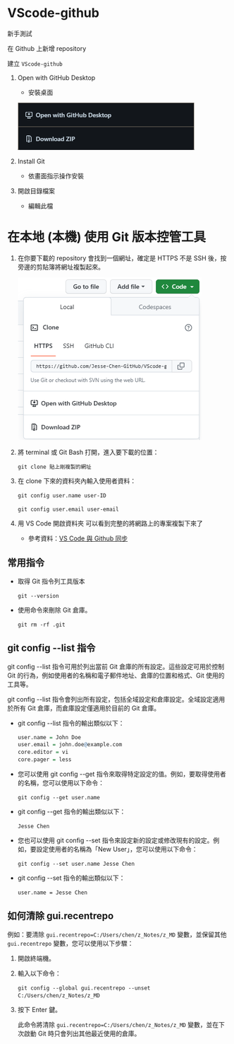 # VScode-github
新手測試

在 Github 上新增 repository

建立 `VScode-github`

1. Open with GitHub Desktop
   - 安裝桌面
   
   ![Alt text](./.images/image.png)

2. Install Git
   - 依畫面指示操作安裝

3. 開啟目錄檔案
   - 編輯此檔

# 在本地 (本機) 使用 Git 版本控管工具

1. 在你要下載的 repository 會找到一個網址，確定是 HTTPS 不是 SSH 後，按旁邊的剪貼簿將網址複製起來。
   
   ![Alt text](./.images/image-3.png)

2. 將 terminal 或 Git Bash 打開，進入要下載的位置：

   `git clone 貼上剛複製的網址`

3. 在 clone 下來的資料夾內輸入使用者資料：

   `git config user.name user-ID`

   `git config user.email user-email`


4. 用 VS Code 開啟資料夾
   可以看到完整的將網路上的專案複製下來了

   - 參考資料：[VS Code 與 Github 同步](https://jimmylab.wordpress.com/gp1015/git-github/vscode-github/)


## 常用指令
   - 取得 Git 指令列工具版本
      
      `git --version`

   - 使用命令來刪除 Git 倉庫。
      
      `git rm -rf .git`

## git config --list 指令
   git config --list 指令可用於列出當前 Git 倉庫的所有設定。這些設定可用於控制 Git 的行為，例如使用者的名稱和電子郵件地址、倉庫的位置和格式、Git 使用的工具等。

   git config --list 指令會列出所有設定，包括全域設定和倉庫設定。全域設定適用於所有 Git 倉庫，而倉庫設定僅適用於目前的 Git 倉庫。

   - git config --list 指令的輸出類似以下：
      ```r {text}
      user.name = John Doe
      user.email = john.doe@example.com
      core.editor = vi
      core.pager = less
      ```
   - 您可以使用 git config --get 指令來取得特定設定的值。例如，要取得使用者的名稱，您可以使用以下命令：
  
      `git config --get user.name`

   - git config --get 指令的輸出類似以下：
      
      `Jesse Chen`

   - 您也可以使用 git config --set 指令來設定新的設定或修改現有的設定。例如，要設定使用者的名稱為「New User」，您可以使用以下命令：
      
      `git config --set user.name Jesse Chen`

   - git config --set 指令的輸出類似以下：
      
      `user.name = Jesse Chen`


## 如何清除 gui.recentrepo
例如：要清除 `gui.recentrepo=C:/Users/chen/z_Notes/z_MD` 變數，並保留其他 `gui.recentrepo` 變數，您可以使用以下步驟：

1. 開啟終端機。
2. 輸入以下命令：
   
   `git config --global gui.recentrepo --unset C:/Users/chen/z_Notes/z_MD`
   
3. 按下 Enter 鍵。
   
   此命令將清除 `gui.recentrepo=C:/Users/chen/z_Notes/z_MD` 變數，並在下次啟動 Git 時只會列出其他最近使用的倉庫。